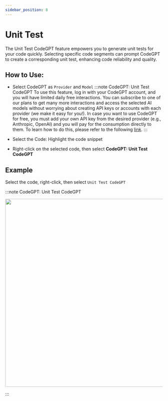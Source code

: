 ```yaml
---
sidebar_position: 8
---
```


# Unit Test

The Unit Test CodeGPT feature empowers you to generate unit tests for your code quickly. Selecting specific code segments can prompt CodeGPT to create a corresponding unit test, enhancing code reliability and quality.

## How to Use:
- Select CodeGPT as `Provider`  and `Model`
:::note CodeGPT: Unit Test CodeGPT
To use this feature, log in with your CodeGPT account, and you will have limited daily free interactions. You can subscribe to one of our plans to get many more interactions and access the selected AI models without worrying about creating API keys or accounts with each provider (we make it easy for you!). In case you want to use CodeGPT for free, you must add your own API key from the desired provider (e.g., Anthropic, OpenAI) and you will pay for the consumption directly to them.
To learn how to do this, please refer to the following [link](https://help.codegpt.co/en/articles/9939744-connect-codegpt-to-vscode).
:::

- Select the Code: Highlight the code snippet
- Right-click on the selected code, then select **CodeGPT: Unit Test CodeGPT**

## Example
Select the code, right-click, then select `Unit Test CodeGPT`

:::note CodeGPT: Unit Test CodeGPT
<p align="center">
  <img width="850" height="600" src="https://github.com/davila7/code-gpt-docs/assets/37567214/fc3d47ca-cf39-4412-b7af-ecf5ef7f8098" />
</p>
:::

